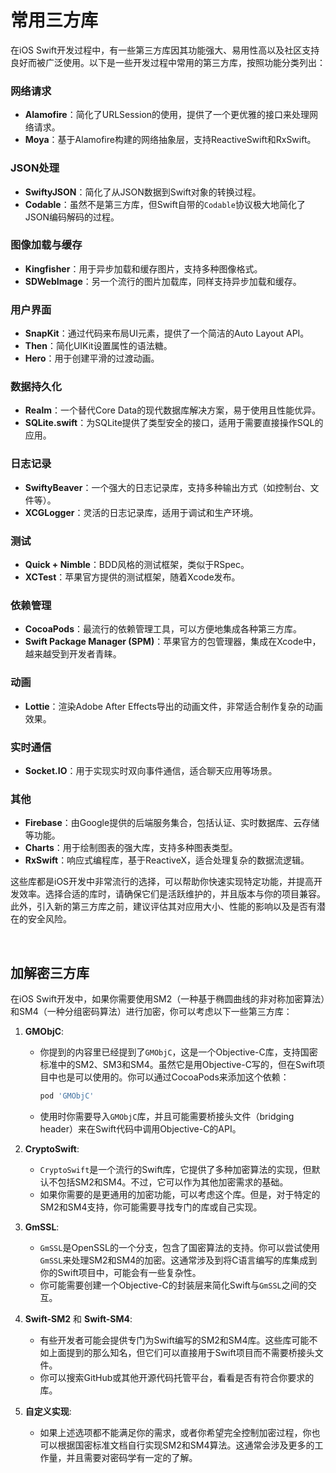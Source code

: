 # 常用三方库
在iOS Swift开发过程中，有一些第三方库因其功能强大、易用性高以及社区支持良好而被广泛使用。以下是一些开发过程中常用的第三方库，按照功能分类列出：

### 网络请求
- **Alamofire**：简化了URLSession的使用，提供了一个更优雅的接口来处理网络请求。
- **Moya**：基于Alamofire构建的网络抽象层，支持ReactiveSwift和RxSwift。

### JSON处理
- **SwiftyJSON**：简化了从JSON数据到Swift对象的转换过程。
- **Codable**：虽然不是第三方库，但Swift自带的`Codable`协议极大地简化了JSON编码解码的过程。

### 图像加载与缓存
- **Kingfisher**：用于异步加载和缓存图片，支持多种图像格式。
- **SDWebImage**：另一个流行的图片加载库，同样支持异步加载和缓存。

### 用户界面
- **SnapKit**：通过代码来布局UI元素，提供了一个简洁的Auto Layout API。
- **Then**：简化UIKit设置属性的语法糖。
- **Hero**：用于创建平滑的过渡动画。

### 数据持久化
- **Realm**：一个替代Core Data的现代数据库解决方案，易于使用且性能优异。
- **SQLite.swift**：为SQLite提供了类型安全的接口，适用于需要直接操作SQL的应用。

### 日志记录
- **SwiftyBeaver**：一个强大的日志记录库，支持多种输出方式（如控制台、文件等）。
- **XCGLogger**：灵活的日志记录库，适用于调试和生产环境。

### 测试
- **Quick + Nimble**：BDD风格的测试框架，类似于RSpec。
- **XCTest**：苹果官方提供的测试框架，随着Xcode发布。

### 依赖管理
- **CocoaPods**：最流行的依赖管理工具，可以方便地集成各种第三方库。
- **Swift Package Manager (SPM)**：苹果官方的包管理器，集成在Xcode中，越来越受到开发者青睐。

### 动画
- **Lottie**：渲染Adobe After Effects导出的动画文件，非常适合制作复杂的动画效果。

### 实时通信
- **Socket.IO**：用于实现实时双向事件通信，适合聊天应用等场景。

### 其他
- **Firebase**：由Google提供的后端服务集合，包括认证、实时数据库、云存储等功能。
- **Charts**：用于绘制图表的强大库，支持多种图表类型。
- **RxSwift**：响应式编程库，基于ReactiveX，适合处理复杂的数据流逻辑。

这些库都是iOS开发中非常流行的选择，可以帮助你快速实现特定功能，并提高开发效率。选择合适的库时，请确保它们是活跃维护的，并且版本与你的项目兼容。此外，引入新的第三方库之前，建议评估其对应用大小、性能的影响以及是否有潜在的安全风险。

<br>

## 加解密三方库
在iOS Swift开发中，如果你需要使用SM2（一种基于椭圆曲线的非对称加密算法）和SM4（一种分组密码算法）进行加密，你可以考虑以下一些第三方库：

1. **GMObjC**:
   - 你提到的内容里已经提到了`GMObjC`，这是一个Objective-C库，支持国密标准中的SM2、SM3和SM4。虽然它是用Objective-C写的，但在Swift项目中也是可以使用的。你可以通过CocoaPods来添加这个依赖：
     ```ruby
     pod 'GMObjC'
     ```
   - 使用时你需要导入`GMObjC`库，并且可能需要桥接头文件（bridging header）来在Swift代码中调用Objective-C的API。

2. **CryptoSwift**:
   - `CryptoSwift`是一个流行的Swift库，它提供了多种加密算法的实现，但默认不包括SM2和SM4。不过，它可以作为其他加密需求的基础。
   - 如果你需要的是更通用的加密功能，可以考虑这个库。但是，对于特定的SM2和SM4支持，你可能需要寻找专门的库或自己实现。

3. **GmSSL**:
   - `GmSSL`是OpenSSL的一个分支，包含了国密算法的支持。你可以尝试使用`GmSSL`来处理SM2和SM4的加密。这通常涉及到将C语言编写的库集成到你的Swift项目中，可能会有一些复杂性。
   - 你可能需要创建一个Objective-C的封装层来简化Swift与`GmSSL`之间的交互。

4. **Swift-SM2** 和 **Swift-SM4**:
   - 有些开发者可能会提供专门为Swift编写的SM2和SM4库。这些库可能不如上面提到的那么知名，但它们可以直接用于Swift项目而不需要桥接头文件。
   - 你可以搜索GitHub或其他开源代码托管平台，看看是否有符合你要求的库。

5. **自定义实现**:
   - 如果上述选项都不能满足你的需求，或者你希望完全控制加密过程，你也可以根据国密标准文档自行实现SM2和SM4算法。这通常会涉及更多的工作量，并且需要对密码学有一定的了解。

